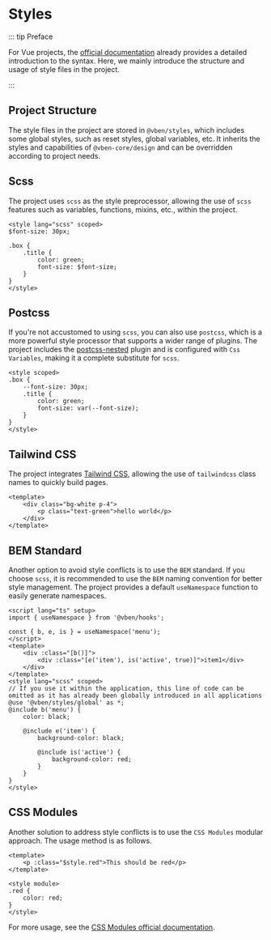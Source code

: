 # Styles

::: tip Preface

For Vue projects, the [official documentation](https://vuejs.org/api/sfc-css-features.html#deep-selectors) already provides a detailed introduction to the syntax. Here, we mainly introduce the structure and usage of style files in the project.

:::

## Project Structure

The style files in the project are stored in `@vben/styles`, which includes some global styles, such as reset styles, global variables, etc. It inherits the styles and capabilities of `@vben-core/design` and can be overridden according to project needs.

## Scss

The project uses `scss` as the style preprocessor, allowing the use of `scss` features such as variables, functions, mixins, etc., within the project.

```vue
<style lang="scss" scoped>
$font-size: 30px;

.box {
    .title {
        color: green;
        font-size: $font-size;
    }
}
</style>
```

## Postcss

If you're not accustomed to using `scss`, you can also use `postcss`, which is a more powerful style processor that supports a wider range of plugins. The project includes the [postcss-nested](https://github.com/postcss/postcss-nested) plugin and is configured with `Css Variables`, making it a complete substitute for `scss`.

```vue
<style scoped>
.box {
    --font-size: 30px;
    .title {
        color: green;
        font-size: var(--font-size);
    }
}
</style>
```

## Tailwind CSS

The project integrates [Tailwind CSS](https://tailwindcss.com/), allowing the use of `tailwindcss` class names to quickly build pages.

```vue
<template>
    <div class="bg-white p-4">
        <p class="text-green">hello world</p>
    </div>
</template>
```

## BEM Standard

Another option to avoid style conflicts is to use the `BEM` standard. If you choose `scss`, it is recommended to use the `BEM` naming convention for better style management. The project provides a default `useNamespace` function to easily generate namespaces.

```vue
<script lang="ts" setup>
import { useNamespace } from '@vben/hooks';

const { b, e, is } = useNamespace('menu');
</script>
<template>
    <div :class="[b()]">
        <div :class="[e('item'), is('active', true)]">item1</div>
    </div>
</template>
<style lang="scss" scoped>
// If you use it within the application, this line of code can be omitted as it has already been globally introduced in all applications
@use '@vben/styles/global' as *;
@include b('menu') {
    color: black;

    @include e('item') {
        background-color: black;

        @include is('active') {
            background-color: red;
        }
    }
}
</style>
```

## CSS Modules

Another solution to address style conflicts is to use the `CSS Modules` modular approach. The usage method is as follows.

```vue
<template>
    <p :class="$style.red">This should be red</p>
</template>

<style module>
.red {
    color: red;
}
</style>
```

For more usage, see the [CSS Modules official documentation](https://vuejs.org/api/sfc-css-features.html#css-modules).
